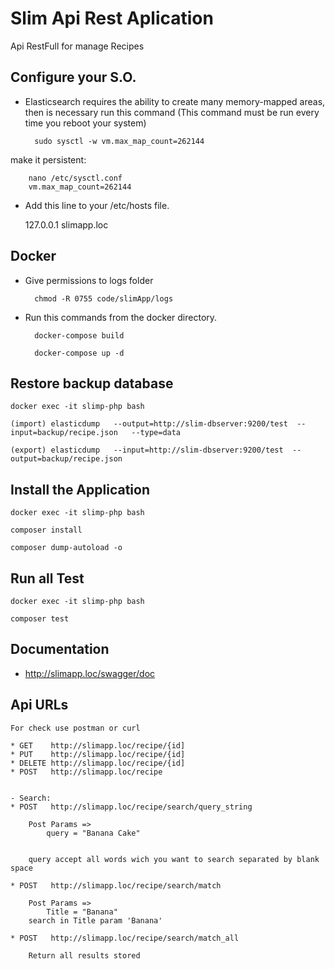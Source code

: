 # Slim Api Rest Aplication

Api RestFull for manage Recipes

## Configure your S.O.

* Elasticsearch requires the ability to create many memory-mapped areas, then is necessary run this command (This command must be run every time you reboot your system)

        sudo sysctl -w vm.max_map_count=262144

make it persistent:
    
        nano /etc/sysctl.conf
        vm.max_map_count=262144

* Add this line to your /etc/hosts file.
    
    127.0.0.1       slimapp.loc

## Docker

* Give permissions to logs folder
    
        chmod -R 0755 code/slimApp/logs
    

* Run this commands from the docker directory.

        docker-compose build
    
        docker-compose up -d

## Restore backup database

    docker exec -it slimp-php bash
        
    (import) elasticdump   --output=http://slim-dbserver:9200/test  --input=backup/recipe.json   --type=data
    
    (export) elasticdump   --input=http://slim-dbserver:9200/test  --output=backup/recipe.json
    
## Install the Application

    docker exec -it slimp-php bash
        
    composer install
    
    composer dump-autoload -o
    
## Run all Test

    docker exec -it slimp-php bash
    
    composer test

## Documentation
 
   * http://slimapp.loc/swagger/doc
   
## Api URLs
    For check use postman or curl
    
    * GET    http://slimapp.loc/recipe/{id]
    * PUT    http://slimapp.loc/recipe/{id]
    * DELETE http://slimapp.loc/recipe/{id]
    * POST   http://slimapp.loc/recipe
        
        
    - Search:
    * POST   http://slimapp.loc/recipe/search/query_string
    
        Post Params => 
            query = "Banana Cake"
        
        
        query accept all words wich you want to search separated by blank space
        
    * POST   http://slimapp.loc/recipe/search/match
    
        Post Params => 
            Title = "Banana"
        search in Title param 'Banana'
        
    * POST   http://slimapp.loc/recipe/search/match_all
        
        Return all results stored